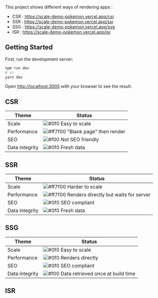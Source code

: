 This project shows different ways of rendering apps :

- CSR : https://scale-demo-pokemon.vercel.app/csr
- SSR : https://scale-demo-pokemon.vercel.app/ssr
- SSG : https://scale-demo-pokemon.vercel.app/ssg
- ISR : https://scale-demo-pokemon.vercel.app/isr

## Getting Started

First, run the development server:

```bash
npm run dev
# or
yarn dev
```

Open [http://localhost:3000](http://localhost:3000) with your browser to see the result.

## CSR

| Theme | Status |
|---|---|
| Scale | ![#0f0](https://via.placeholder.com/15/0f0/0f0.png)  Easy to scale |
| Performance | ![#ff7f00](https://via.placeholder.com/15/ff7f00/ff7f00.png) "Blank page" then render |
| SEO | ![#f00](https://via.placeholder.com/15/f00/f00.png) Not SEO friendly |
| Data integrity | ![#0f0](https://via.placeholder.com/15/0f0/0f0.png) Fresh data |

## SSR

| Theme | Status |
|---|---|
| Scale | ![#ff7f00](https://via.placeholder.com/15/ff7f00/ff7f00.png)  Harder to scale |
| Performance | ![#ff7f00](https://via.placeholder.com/15/ff7f00/ff7f00.png) Renders directly but waits for server |
| SEO | ![#0f0](https://via.placeholder.com/15/0f0/0f0.png) SEO compliant |
| Data integrity | ![#0f0](https://via.placeholder.com/15/0f0/0f0.png) Fresh data |

## SSG

| Theme | Status |
|---|---|
| Scale | ![#0f0](https://via.placeholder.com/15/0f0/0f0.png)  Easy to scale |
| Performance | ![#0f0](https://via.placeholder.com/15/0f0/0f0.png) Renders directly |
| SEO | ![#0f0](https://via.placeholder.com/15/0f0/0f0.png) SEO compliant |
| Data integrity | ![#f00](https://via.placeholder.com/15/f00/f00.png) Data retrieved once at build time |

## ISR

